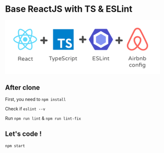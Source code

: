 # Base ReactJS with TS & ESLint

![React+TS+ESLint+AIRBnB](https://github.com/S2LF/Base_ReactJS/blob/master/RTSESBNB.png)

## After clone

First, you need to `npm install`

Check if `eslint --v` 

Run `npm run lint` & `npm run lint-fix`



## Let's code !

`npm start`

